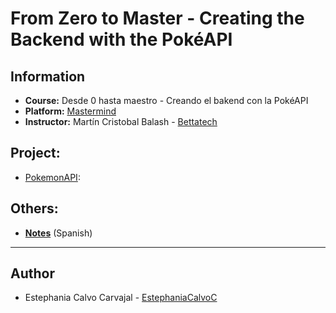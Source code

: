 # From Zero to Master - Creating the Backend with the PokéAPI

## Information
- **Course:** Desde 0 hasta maestro - Creando el bakend con la PokéAPI
- **Platform:** [Mastermind](https://www.mastermind.ac)
- **Instructor:** Martín Cristobal Balash - [Bettatech](https://www.youtube.com/c/BettaTech)

## Project:
- [PokemonAPI](./PokemonAPI): 

## Others:
- [**Notes**](https://www.notion.so/Desde-0-hasta-maestro-Creando-el-backend-con-la-Pok-API-Bakend-desde-0-ba7596731e0942afa3b3abd4bc89d9d8) (Spanish)

---

## Author
- Estephania Calvo Carvajal - [EstephaniaCalvoC](https://github.com/EstephaniaCalvoC)